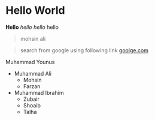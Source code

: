# Hello World

**Hello**
_hello_
*hello*
hello
> mohsin
>ali

> search from google using following link  [goolge.com](https://www.google.com/)

Muhammad Younus
 - Muhammad Ali
   - Mohsin
   - Farzan
 - Muhammad Ibrahim
   - Zubair
   - Shoaib
   - Talha
